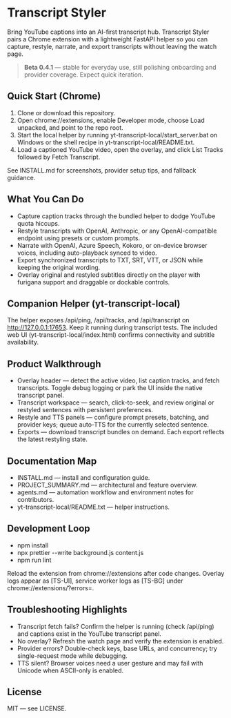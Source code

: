 # Transcript Styler

Bring YouTube captions into an AI-first transcript hub. Transcript Styler pairs a Chrome extension with a lightweight FastAPI helper so you can capture, restyle, narrate, and export transcripts without leaving the watch page.

> **Beta 0.4.1** — stable for everyday use, still polishing onboarding and provider coverage. Expect quick iteration.

## Quick Start (Chrome)
1. Clone or download this repository.
2. Open chrome://extensions, enable Developer mode, choose Load unpacked, and point to the repo root.
3. Start the local helper by running yt-transcript-local/start_server.bat on Windows or the shell recipe in yt-transcript-local/README.txt.
4. Load a captioned YouTube video, open the overlay, and click List Tracks followed by Fetch Transcript.

See INSTALL.md for screenshots, provider setup tips, and fallback guidance.

## What You Can Do
- Capture caption tracks through the bundled helper to dodge YouTube quota hiccups.
- Restyle transcripts with OpenAI, Anthropic, or any OpenAI-compatible endpoint using presets or custom prompts.
- Narrate with OpenAI, Azure Speech, Kokoro, or on-device browser voices, including auto-playback synced to video.
- Export synchronized transcripts to TXT, SRT, VTT, or JSON while keeping the original wording.
- Overlay original and restyled subtitles directly on the player with furigana support and draggable or dockable controls.

## Companion Helper (yt-transcript-local)
The helper exposes /api/ping, /api/tracks, and /api/transcript on http://127.0.0.1:17653. Keep it running during transcript tests. The included web UI (yt-transcript-local/index.html) confirms connectivity and subtitle availability.

## Product Walkthrough
- Overlay header — detect the active video, list caption tracks, and fetch transcripts. Toggle debug logging or park the UI inside the native transcript panel.
- Transcript workspace — search, click-to-seek, and review original or restyled sentences with persistent preferences.
- Restyle and TTS panels — configure prompt presets, batching, and provider keys; queue auto-TTS for the currently selected sentence.
- Exports — download transcript bundles on demand. Each export reflects the latest restyling state.

## Documentation Map
- INSTALL.md — install and configuration guide.
- PROJECT_SUMMARY.md — architectural and feature overview.
- agents.md — automation workflow and environment notes for contributors.
- yt-transcript-local/README.txt — helper instructions.

## Development Loop
- npm install
- npx prettier --write background.js content.js
- npm run lint

Reload the extension from chrome://extensions after code changes. Overlay logs appear as [TS-UI], service worker logs as [TS-BG] under chrome://extensions/?errors=<extension-id>.

## Troubleshooting Highlights
- Transcript fetch fails? Confirm the helper is running (check /api/ping) and captions exist in the YouTube transcript panel.
- No overlay? Refresh the watch page and verify the extension is enabled.
- Provider errors? Double-check keys, base URLs, and concurrency; try single-request mode while debugging.
- TTS silent? Browser voices need a user gesture and may fail with Unicode when ASCII-only is enabled.

## License
MIT — see LICENSE.
